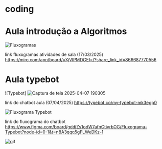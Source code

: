 # coding
# Aula introdução a Algoritmos
![Fluxogramas](https://th.bing.com/th/id/OIP.d4F6dKbW6SwHEJT9AI4qHAHaEK?rs=1&pid=ImgDetMain)
  
  link fluxogramas atividades de sala (17/03/2025) <https://miro.com/app/board/uXjVIPMDGEI=/?share_link_id=866687770556>



  
  
  
  # Aula typebot
  ![Typebot] ![Captura de tela 2025-04-07 190305](https://github.com/user-attachments/assets/6f1f90c0-c944-4564-8cec-349fd1e80b32)

  link do chatbot aula (07/04/2025) <https://typebot.co/my-typebot-mk3egp0>


  ![Fluxograma Typebot](https://github.com/user-attachments/assets/5b1e46be-ef6a-4189-af2c-40e7d9442f48)

  link do fluxograma do chatbot <https://www.figma.com/board/gddjZs1odW7afnCtivrbOG/Fluxograma-Typebot?node-id=0-1&t=n8A3qqq5gFLWeDKz-1>




![gif](https://media3.giphy.com/media/BPJmthQ3YRwD6QqcVD/200.webp?cid=82a1493bk2avqrs6qlbmkxxu5n259rf97by4drw7608mh05y&ep=v1_gifs_trending&rid=200.webp&ct=g)
